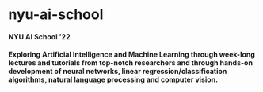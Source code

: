 # nyu-ai-school
#### NYU AI School '22
#### Exploring Artificial Intelligence and Machine Learning through week-long lectures and tutorials from top-notch researchers and through hands-on development of neural networks, linear regression/classification algorithms, natural language processing and computer vision.

